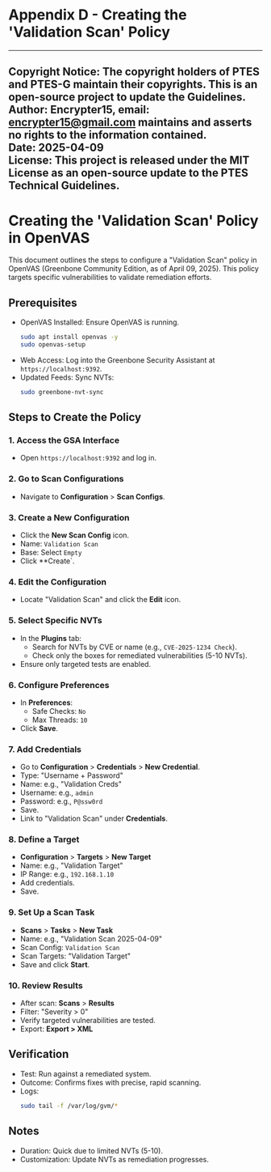 # Appendix D - Creating the 'Validation Scan' Policy

---
**Copyright Notice**: The copyright holders of PTES and PTES-G maintain their copyrights. This is an open-source project to update the Guidelines.  
**Author**: Encrypter15, email: encrypter15@gmail.com maintains and asserts no rights to the information contained.  
**Date**: 2025-04-09  
**License**: This project is released under the MIT License as an open-source update to the PTES Technical Guidelines.  
---

# Creating the 'Validation Scan' Policy in OpenVAS

This document outlines the steps to configure a "Validation Scan" policy in OpenVAS (Greenbone Community Edition, as of April 09, 2025). This policy targets specific vulnerabilities to validate remediation efforts.

## Prerequisites

- OpenVAS Installed: Ensure OpenVAS is running.
  ```bash
  sudo apt install openvas -y
  sudo openvas-setup
  ```
- Web Access: Log into the Greenbone Security Assistant at `https://localhost:9392`.
- Updated Feeds: Sync NVTs:
  ```bash
  sudo greenbone-nvt-sync
  ```

## Steps to Create the Policy

### 1. Access the GSA Interface
- Open `https://localhost:9392` and log in.

### 2. Go to Scan Configurations
- Navigate to **Configuration** > **Scan Configs**.

### 3. Create a New Configuration
- Click the **New Scan Config** icon.
- Name: `Validation Scan`
- Base: Select `Empty`
- Click **Create`.

### 4. Edit the Configuration
- Locate "Validation Scan" and click the **Edit** icon.

### 5. Select Specific NVTs
- In the **Plugins** tab:
  - Search for NVTs by CVE or name (e.g., `CVE-2025-1234 Check`).
  - Check only the boxes for remediated vulnerabilities (5-10 NVTs).
- Ensure only targeted tests are enabled.

### 6. Configure Preferences
- In **Preferences**:
  - Safe Checks: `No`
  - Max Threads: `10`
- Click **Save**.

### 7. Add Credentials
- Go to **Configuration** > **Credentials** > **New Credential**.
- Type: "Username + Password"
- Name: e.g., "Validation Creds"
- Username: e.g., `admin`
- Password: e.g., `P@ssw0rd`
- Save.
- Link to "Validation Scan" under **Credentials**.

### 8. Define a Target
- **Configuration** > **Targets** > **New Target**
- Name: e.g., "Validation Target"
- IP Range: e.g., `192.168.1.10`
- Add credentials.
- Save.

### 9. Set Up a Scan Task
- **Scans** > **Tasks** > **New Task**
- Name: e.g., "Validation Scan 2025-04-09"
- Scan Config: `Validation Scan`
- Scan Targets: "Validation Target"
- Save and click **Start**.

### 10. Review Results
- After scan: **Scans** > **Results**
- Filter: "Severity > 0"
- Verify targeted vulnerabilities are tested.
- Export: **Export > XML**

## Verification

- Test: Run against a remediated system.
- Outcome: Confirms fixes with precise, rapid scanning.
- Logs:
  ```bash
  sudo tail -f /var/log/gvm/*
  ```

## Notes

- Duration: Quick due to limited NVTs (5-10).
- Customization: Update NVTs as remediation progresses.
```



